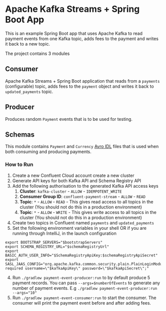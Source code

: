 # Apache Kafka Streams + Spring Boot App


This is an example Spring Boot app that uses Apache Kafka to read payment events from one Kafka topic, adds fees to the payment and
writes it back to a new topic.

The project contains 3 modules

## Consumer

Apache Kafka Streams + Spring Boot application that reads from a `payments` (configurable) topic, adds fees to the `payment` object and writes it back to `updated_payments` topic.

## Producer

Produces random `Payment` events that is to be used for testing.

## Schemas

This module contains `Payment` and `Currency` [Avro IDL](https://avro.apache.org/docs/current/idl.html) files that is used when both consuming and producing payments.

### How to Run

1. Create a new Confluent Cloud account create a new cluster
2. Generate API keys for both Kafka API and Schema Registry API
3. Add the following authorisation to the generated Kafka API access keys
   1. **Cluster**: `kafka-cluster` - `ALLOW` - `IDEMPOTENT_WRITE`
   2. **Consumer Group ID**: `confluent-payment-stream` - `ALLOW` - `READ`
   3. **Topic**: `*` - `ALLOW` - `READ` - This gives read access to all topics in the cluster (You should not do this in a production environment)
   4. **Topic**: `*` - `ALLOW` - `WRITE` - This gives write access to all topics in the cluster (You should not do this in a production environment)
4. Create two topics in Confluent named `payments` and `updated_payments`
5. Set the following environment variables in your shell OR if you are running through IntelliJ, in the launch configuration

```shell
export BOOTSTRAP_SERVERS="$bootstrapServers"
export SCHEMA_REGISTRY_URL="$schemaRegistryUrl"
export BASIC_AUTH_USER_INFO="$SchemaRegistryApiKey:$schemaRegistryApiSecret"
export SASL_JAAS_CONFIG="org.apache.kafka.common.security.plain.PlainLoginModule required username=\"$kafkaApiKey\" password=\"$kafkaApiSecret\";"
```

4. Run `./gradlew payment-event-producer:run` to by default produce 5 payment records. You can pass `--args=$numberOfEvents`  to generate any number of payment events.
   E.g `./gradlew payment-event-producer:run --args="10"`
5. Run `./gradlew payment-event-consumer:run` to start the consumer. The consumer will print the payment event before and after adding fees.
